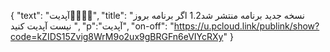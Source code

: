 {
  "text": "آپدیت🤩🤩🎁🎁",
  "title": "نسخه جدید برنامه منتشر شد1.2 اگر برنامه بروز نیست آپدیت کنید ",
  "p":"آپدیت",
  "on-off": "https://u.pcloud.link/publink/show?code=kZIDS15Zvig8WrM9o2ux9gBRGFn6eVIYcRXy"
}
